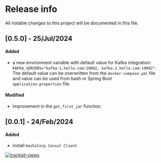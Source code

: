# Release info

All notable changes to this project will be documented in this file.

## [0.5.0] - 25/Jul/2024
#### Added
* a new environment variable with default value for Kafka integration: `KAFKA_SERVERS="kafka-1.hello.com:19092, kafka-2.hello.com:19092"`.
  The default value can be overwritten from the `docker-compose.yml` file and value can be used from bash or Spring Boot `application.properties` file.
#### Modified
* Improvement in the `get_first_jar` function.

## [0.0.1] - 24/Feb/2024
#### Added
* install `HashiCorp Consul Client`

<a href="https://trackgit.com">
  <img src="https://us-central1-trackgit-analytics.cloudfunctions.net/token/ping/lcfhkdub7k2lpj33n2cl" alt="trackgit-views" />
</a>
